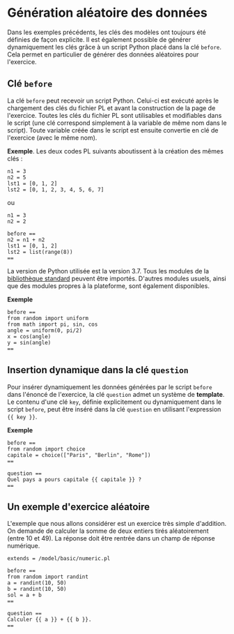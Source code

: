 # Génération aléatoire des données

Dans les exemples précédents, les clés des modèles ont toujours été définies de façon explicite. Il est également possible de générer dynamiquement les clés grâce à un script Python placé dans la clé `before`. Cela permet en particulier de générer des données aléatoires pour l'exercice.

## Clé `before`

La clé `before` peut recevoir un script Python. Celui-ci est exécuté après le chargement des clés du fichier PL et avant la construction de la page de l'exercice. Toutes les clés du fichier PL sont utilisables et modifiables dans le script (une clé correspond simplement à la variable de même nom dans le script). Toute variable créée dans le script est ensuite convertie en clé de l'exercice (avec le même nom).

**Exemple**. Les deux codes PL suivants aboutissent à la création des mêmes clés :

```
n1 = 3
n2 = 5
lst1 = [0, 1, 2]
lst2 = [0, 1, 2, 3, 4, 5, 6, 7]
```

ou

```
n1 = 3
n2 = 2

before ==
n2 = n1 + n2
lst1 = [0, 1, 2]
lst2 = list(range(8))
==
```

La version de Python utilisée est la version 3.7. Tous les modules de la [bibliothèque standard](https://docs.python.org/fr/3/library/index.html) peuvent être importés. D'autres modules usuels, ainsi que des modules propres à la plateforme, sont également disponibles.

**Exemple**
```
before ==
from random import uniform
from math import pi, sin, cos
angle = uniform(0, pi/2)
x = cos(angle)
y = sin(angle)
==
```


## Insertion dynamique dans la clé `question`

Pour insérer dynamiquement les données générées par le script `before` dans l'énoncé de l'exercice, la clé `question` admet un système de **template**. Le contenu d'une clé `key`, définie explicitement ou dynamiquement dans le script `before`, peut être inséré dans la clé `question` en utilisant l'expression `{{ key }}`.


**Exemple**

```
before ==
from random import choice
capitale = choice(["Paris", "Berlin", "Rome"])
==

question ==
Quel pays a pours capitale {{ capitale }} ?
==
```

## Un exemple d'exercice aléatoire

L'exemple que nous allons considérer est un exercice très simple d'addition. On demande de calculer la somme de deux entiers tirés aléatoirement (entre 10 et 49). La réponse doit être rentrée dans un champ de réponse numérique.

```
extends = /model/basic/numeric.pl

before ==
from random import randint
a = randint(10, 50)
b = randint(10, 50)
sol = a + b
==

question ==
Calculer {{ a }} + {{ b }}.
==
```
